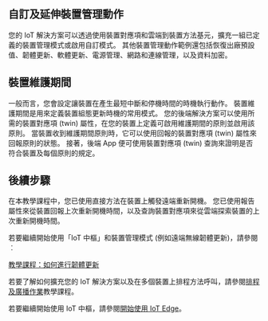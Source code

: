 ## <a name="customize-and-extend-the-device-management-actions"></a>自訂及延伸裝置管理動作

您的 IoT 解決方案可以透過使用裝置對應項和雲端到裝置方法基元，擴充一組已定義的裝置管理模式或啟用自訂模式。 其他裝置管理動作範例還包括恢復出廠預設值、韌體更新、軟體更新、電源管理、網路和連線管理，以及資料加密。

## <a name="device-maintenance-windows"></a>裝置維護期間

一般而言，您會設定讓裝置在產生最短中斷和停機時間的時機執行動作。 裝置維護期間是用來定義裝置組態更新時機的常用模式。 您的後端解決方案可以使用所需的裝置對應項 (twin) 屬性，在您的裝置上定義可啟用維護期間的原則並啟用該原則。 當裝置收到維護期間原則時，它可以使用回報的裝置對應項 (twin) 屬性來回報原則的狀態。 接著，後端 App 便可使用裝置對應項 (twin) 查詢來證明是否符合裝置及每個原則的規定。

## <a name="next-steps"></a>後續步驟

在本教學課程中，您已使用直接方法在裝置上觸發遠端重新開機。 您已使用報告屬性來從裝置回報上次重新開機時間，以及查詢裝置對應項來從雲端探索裝置的上次重新開機時間。

若要繼續開始使用「IoT 中樞」和裝置管理模式 (例如遠端無線韌體更新)，請參閱︰

[教學課程：如何進行韌體更新][lnk-fwupdate]

若要了解如何擴充您的 IoT 解決方案以及在多個裝置上排程方法呼叫，請參閱[排程及廣播作業][lnk-tutorial-jobs]教學課程。

若要繼續開始使用 IoT 中樞，請參閱[開始使用 IoT Edge][lnk-iot-edge]。

[lnk-fwupdate]: ../articles/iot-hub/iot-hub-node-node-firmware-update.md
[lnk-tutorial-jobs]: ../articles/iot-hub/iot-hub-node-node-schedule-jobs.md
[lnk-iot-edge]: ../articles/iot-hub/iot-hub-linux-iot-edge-get-started.md
